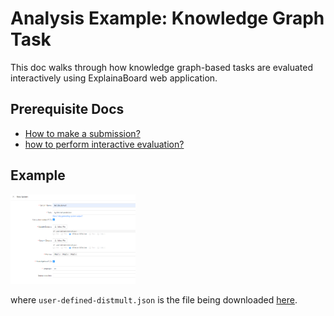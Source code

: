 # Analysis Example: Knowledge Graph Task

This doc walks through how knowledge graph-based tasks are evaluated interactively using ExplainaBoard 
web application.


## Prerequisite Docs
* [How to make a submission?](how_to_make_a_submission.md)
* [how to perform interactive evaluation?](how_to_make_interactive_evaluation.md)



## Example


<img src="./fig/task_kg.png" width="200"/>

where `user-defined-distmult.json` is the file being downloaded [here](https://github.com/PhaelIshall/KGExplainaBoard/tree/main/user-defined).
 